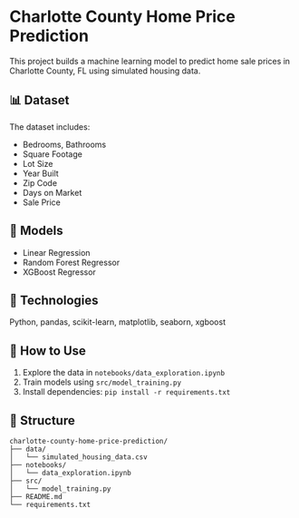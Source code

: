 # Charlotte County Home Price Prediction

This project builds a machine learning model to predict home sale prices in Charlotte County, FL using simulated housing data.

## 📊 Dataset
The dataset includes:
- Bedrooms, Bathrooms
- Square Footage
- Lot Size
- Year Built
- Zip Code
- Days on Market
- Sale Price

## 🧠 Models
- Linear Regression
- Random Forest Regressor
- XGBoost Regressor

## 🔧 Technologies
Python, pandas, scikit-learn, matplotlib, seaborn, xgboost

## 🚀 How to Use
1. Explore the data in `notebooks/data_exploration.ipynb`
2. Train models using `src/model_training.py`
3. Install dependencies: `pip install -r requirements.txt`

## 📁 Structure
```
charlotte-county-home-price-prediction/
├── data/
│   └── simulated_housing_data.csv
├── notebooks/
│   └── data_exploration.ipynb
├── src/
│   └── model_training.py
├── README.md
└── requirements.txt
```
